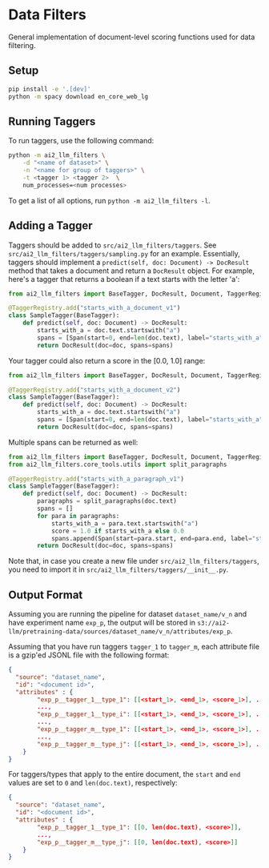 # Data Filters

General implementation of document-level scoring functions used for data filtering.

## Setup

```bash
pip install -e '.[dev]'
python -m spacy download en_core_web_lg
```

## Running Taggers

To run taggers, use the following command:

```bash
python -m ai2_llm_filters \
    -d "<name of dataset>" \
    -n "<name for group of taggers>" \
    -t <tagger 1> <tagger 2>  \
    num_processes=<num processes>
```

To get a list of all options, run `python -m ai2_llm_filters -l`.


## Adding a Tagger

Taggers should be added to `src/ai2_llm_filters/taggers`.
See `src/ai2_llm_filters/taggers/sampling.py` for an example.
Essentially, taggers should implement a `predict(self, doc: Document) -> DocResult` method that takes a document
and return a `DocResult` object.
For example, here's a tagger that returns a boolean if a text starts with the letter 'a':

```python
from ai2_llm_filters import BaseTagger, DocResult, Document, TaggerRegistry, Span

@TaggerRegistry.add("starts_with_a_document_v1")
class SampleTagger(BaseTagger):
    def predict(self, doc: Document) -> DocResult:
        starts_with_a = doc.text.startswith("a")
        spans = [Span(start=0, end=len(doc.text), label="starts_with_a")] if starts_with_a else []
        return DocResult(doc=doc, spans=spans)
```

Your tagger could also return a score in the [0.0, 1.0] range:

```python
from ai2_llm_filters import BaseTagger, DocResult, Document, TaggerRegistry, Span

@TaggerRegistry.add("starts_with_a_document_v2")
class SampleTagger(BaseTagger):
    def predict(self, doc: Document) -> DocResult:
        starts_with_a = doc.text.startswith("a")
        spans = [Span(start=0, end=len(doc.text), label="starts_with_a", score=1.0 if starts_with_a else 0.0)]
        return DocResult(doc=doc, spans=spans)
```

Multiple spans can be returned as well:

```python
from ai2_llm_filters import BaseTagger, DocResult, Document, TaggerRegistry, Span
from ai2_llm_filters.core_tools.utils import split_paragraphs

@TaggerRegistry.add("starts_with_a_paragraph_v1")
class SampleTagger(BaseTagger):
    def predict(self, doc: Document) -> DocResult:
        paragraphs = split_paragraphs(doc.text)
        spans = []
        for para in paragraphs:
            starts_with_a = para.text.startswith("a")
            score = 1.0 if starts_with_a else 0.0
            spans.append(Span(start=para.start, end=para.end, label="starts_with_a", score=score))
        return DocResult(doc=doc, spans=spans)
```

Note that, in case you create a new file under `src/ai2_llm_filters/taggers`, you need to import it in `src/ai2_llm_filters/taggers/__init__.py`.

## Output Format

Assuming you are running the pipeline for dataset `dataset_name/v_n` and have experiment name `exp_p`, the output will be stored in `s3://ai2-llm/pretraining-data/sources/dataset_name/v_n/attributes/exp_p`.

Assuming that you have run taggers `tagger_1` to `tagger_m`, each attribute file is a gzip'ed JSONL file with the following format:

```json
{
  "source": "dataset_name",
  "id": "<document id>",
  "attributes" : {
        "exp_p__tagger_1__type_1": [[<start_1>, <end_1>, <score_1>], ..., [<start_k>, <end_k>, <score_k>]],
        ...,
        "exp_p__tagger_1__type_i": [[<start_1>, <end_1>, <score_1>], ..., [<start_h>, <end_h>, <score_h>]]
        ...,
        "exp_p__tagger_m__type_1": [[<start_1>, <end_1>, <score_1>], ..., [<start_l>, <end_l>, <score_l>]]
        ...,
        "exp_p__tagger_m__type_j": [[<start_1>, <end_1>, <score_1>], ..., [<start_p>, <end_p>, <score_p>]]
    }
}
```

For taggers/types that apply to the entire document, the `start` and `end` values are set to `0` and `len(doc.text)`, respectively:

```json
{
  "source": "dataset_name",
  "id": "<document id>",
  "attributes" : {
        "exp_p__tagger_1__type_1": [[0, len(doc.text), <score>]],
        ...,
        "exp_p__tagger_m__type_j": [[0, len(doc.text), <score>]]
    }
}
```
